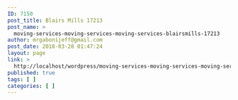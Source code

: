 ```yaml
---
ID: 7150
post_title: Blairs Mills 17213
post_name: >
  moving-services-moving-services-moving-services-blairsmills-17213
author: mrgabonijeff@gmail.com
post_date: 2018-03-28 01:47:24
layout: page
link: >
  http://localhost/wordpress/moving-services-moving-services-moving-services-blairsmills-17213/
published: true
tags: [ ]
categories: [ ]
---
```

